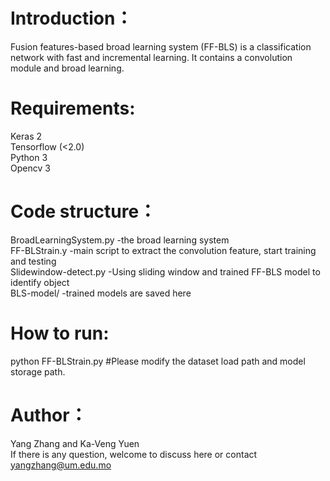# Introduction：
Fusion features-based broad learning system (FF-BLS) is a classification network with fast and incremental learning. It contains a convolution module and broad learning. 

# Requirements:
Keras 2  
Tensorflow (<2.0)  
Python 3  
Opencv 3  

# Code structure：
BroadLearningSystem.py -the broad learning system  
FF-BLStrain.y -main script to extract the convolution feature, start training and testing  
Slidewindow-detect.py -Using sliding window and trained FF-BLS model to identify object  
BLS-model/ -trained models are saved here  

# How to run:
python FF-BLStrain.py #Please modify the dataset load path and model storage path.

# Author：
Yang Zhang and Ka-Veng Yuen  
If there is any question, welcome to discuss here or contact yangzhang@um.edu.mo



